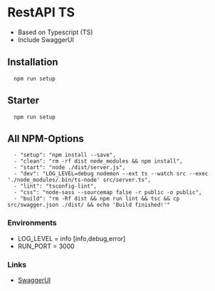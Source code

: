 # RestAPI TS

- Based on Typescript (TS)
- Include SwaggerUI

## Installation
```
  npm run setup
```

## Starter
```
  npm run setup
```
## All NPM-Options
```
  - "setup": "npm install --save",
  - "clean": "rm -rf dist node_modules && npm install",
  - "start": "node ./dist/server.js",
  - "dev": "LOG_LEVEL=debug nodemon --ext ts --watch src --exec './node_modules/.bin/ts-node' src/server.ts",
  - "lint": "tsconfig-lint",
  - "css": "node-sass --sourcemap false -r public -o public",
  - "build": "rm -Rf dist && npm run lint && tsc && cp src/swagger.json ./dist/ && echo 'Build finished!'"
```

### Environments
  - LOG_LEVEL = info [info,debug,error]
  - RUN_PORT = 3000

### Links
- [SwaggerUI](https://swagger.io/)

